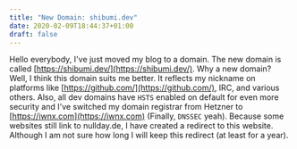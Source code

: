 ```yaml
---
title: "New Domain: shibumi.dev"
date: 2020-02-09T18:44:37+01:00
draft: false
---
```


Hello everybody,
I've just moved my blog to a domain. The new domain is called
[https://shibumi.dev/](https://shibumi.dev/).  Why a new domain? Well, I think
this domain suits me better. It reflects my nickname on platforms like
[https://github.com/](https://github.com/), IRC, and various others. Also, all
dev domains have `HSTS` enabled on default for even more security and I've
switched my domain registrar from Hetzner to
[https://iwnx.com](https://iwnx.com) (Finally, `DNSSEC` yeah). Because some
websites still link to nullday.de, I have created a redirect to this website.
Although I am not sure how long I will keep this redirect (at least for a
year).
